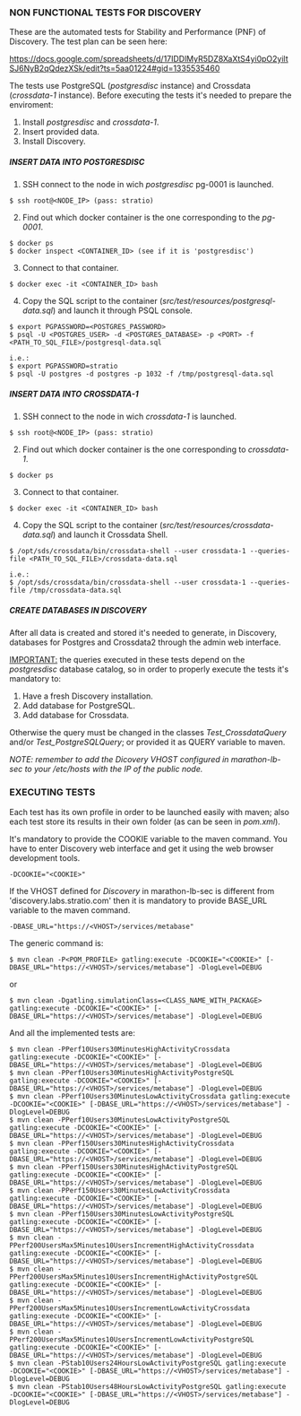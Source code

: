### NON FUNCTIONAL TESTS FOR DISCOVERY

These are the automated tests for Stability and Performance (PNF) of Discovery. The test plan can be seen here:

https://docs.google.com/spreadsheets/d/17IDDlMyR5DZ8XaXtS4yi0pO2yiltSJ6NyB2qQdezXSk/edit?ts=5aa01224#gid=1335535460  

The tests use PostgreSQL (<i>postgresdisc</i> instance) and Crossdata (<i>crossdata-1</i> instance). Before executing the tests it's needed to prepare the enviroment:
1. Install <i>postgresdisc</i> and <i>crossdata-1</i>.
2. Insert provided data.
3. Install Discovery.

##### INSERT DATA INTO <i>POSTGRESDISC</i>

1. SSH connect to the node in wich <i>postgresdisc</i> pg-0001 is launched.
```
$ ssh root@<NODE_IP> (pass: stratio)
```
2. Find out which docker container is the one corresponding to the <i>pg-0001</i>.
```
$ docker ps
$ docker inspect <CONTAINER_ID> (see if it is 'postgresdisc')	
```
3. Connect to that container.
```
$ docker exec -it <CONTAINER_ID> bash
```
4. Copy the SQL script to the container (<i>src/test/resources/postgresql-data.sql</i>) and launch it through PSQL console.
```
$ export PGPASSWORD=<POSTGRES_PASSWORD>
$ psql -U <POSTGRES_USER> -d <POSTGRES_DATABASE> -p <PORT> -f <PATH_TO_SQL_FILE>/postgresql-data.sql
 
i.e.:
$ export PGPASSWORD=stratio
$ psql -U postgres -d postgres -p 1032 -f /tmp/postgresql-data.sql
```

##### INSERT DATA INTO <i>CROSSDATA-1</i>

1. SSH connect to the node in wich <i>crossdata-1</i> is launched.
```
$ ssh root@<NODE_IP> (pass: stratio)
```
2. Find out which docker container is the one corresponding to <i>crossdata-1</i>.
```
$ docker ps
```
3. Connect to that container.
```
$ docker exec -it <CONTAINER_ID> bash
```
4. Copy the SQL script to the container (<i>src/test/resources/crossdata-data.sql</i>) and launch it Crossdata Shell.
```
$ /opt/sds/crossdata/bin/crossdata-shell --user crossdata-1 --queries-file <PATH_TO_SQL_FILE>/crossdata-data.sql
 
i.e.:
$ /opt/sds/crossdata/bin/crossdata-shell --user crossdata-1 --queries-file /tmp/crossdata-data.sql
```

##### CREATE DATABASES IN DISCOVERY

After all data is created and stored it's needed to generate, in Discovery, databases for Postgres and Crossdata2 through the admin web interface.

<u>IMPORTANT:</u> the queries executed in these tests depend on the <i>postgresdisc</i> database catalog, so in order to properly execute the tests it's mandatory to:
1. Have a fresh Discovery installation.
2. Add database for PostgreSQL.
3. Add database for Crossdata.

Otherwise the query must be changed in the classes <i>Test_CrossdataQuery</i> and/or <i>Test_PostgreSQLQuery</i>; or provided it as QUERY variable to maven.

<i>NOTE: remember to add the Dicovery VHOST configured in marathon-lb-sec to your /etc/hosts with the IP of the public node.</i>

### EXECUTING TESTS

Each test has its own profile in order to be launched easily with maven; also each test store its results in their own folder (as can be seen in <i>pom.xml</i>).

It's mandatory to provide the COOKIE variable to the maven command. You have to enter Discovery web interface and get it using the web browser development tools.
```
-DCOOKIE="<COOKIE>"
```
If the VHOST defined for <i>Discovery</i> in marathon-lb-sec is different from 'discovery.labs.stratio.com' then it is mandatory to provide BASE_URL variable to the maven command.
```
-DBASE_URL="https://<VHOST>/services/metabase"
```
The generic command is:
```
$ mvn clean -P<POM_PROFILE> gatling:execute -DCOOKIE="<COOKIE>" [-DBASE_URL="https://<VHOST>/services/metabase"] -DlogLevel=DEBUG
```
or
```
$ mvn clean -Dgatling.simulationClass=<CLASS_NAME_WITH_PACKAGE> gatling:execute -DCOOKIE="<COOKIE>" [-DBASE_URL="https://<VHOST>/services/metabase"] -DlogLevel=DEBUG
```
And all the implemented tests are:
```
$ mvn clean -PPerf10Users30MinutesHighActivityCrossdata gatling:execute -DCOOKIE="<COOKIE>" [-DBASE_URL="https://<VHOST>/services/metabase"] -DlogLevel=DEBUG
$ mvn clean -PPerf10Users30MinutesHighActivityPostgreSQL gatling:execute -DCOOKIE="<COOKIE>" [-DBASE_URL="https://<VHOST>/services/metabase"] -DlogLevel=DEBUG
$ mvn clean -PPerf10Users30MinutesLowActivityCrossdata gatling:execute -DCOOKIE="<COOKIE>" [-DBASE_URL="https://<VHOST>/services/metabase"] -DlogLevel=DEBUG
$ mvn clean -PPerf10Users30MinutesLowActivityPostgreSQL gatling:execute -DCOOKIE="<COOKIE>" [-DBASE_URL="https://<VHOST>/services/metabase"] -DlogLevel=DEBUG
$ mvn clean -PPerf150Users30MinutesHighActivityCrossdata gatling:execute -DCOOKIE="<COOKIE>" [-DBASE_URL="https://<VHOST>/services/metabase"] -DlogLevel=DEBUG
$ mvn clean -PPerf150Users30MinutesHighActivityPostgreSQL gatling:execute -DCOOKIE="<COOKIE>" [-DBASE_URL="https://<VHOST>/services/metabase"] -DlogLevel=DEBUG
$ mvn clean -PPerf150Users30MinutesLowActivityCrossdata gatling:execute -DCOOKIE="<COOKIE>" [-DBASE_URL="https://<VHOST>/services/metabase"] -DlogLevel=DEBUG
$ mvn clean -PPerf150Users30MinutesLowActivityPostgreSQL gatling:execute -DCOOKIE="<COOKIE>" [-DBASE_URL="https://<VHOST>/services/metabase"] -DlogLevel=DEBUG
$ mvn clean -PPerf200UsersMax5Minutes10UsersIncrementHighActivityCrossdata gatling:execute -DCOOKIE="<COOKIE>" [-DBASE_URL="https://<VHOST>/services/metabase"] -DlogLevel=DEBUG
$ mvn clean -PPerf200UsersMax5Minutes10UsersIncrementHighActivityPostgreSQL gatling:execute -DCOOKIE="<COOKIE>" [-DBASE_URL="https://<VHOST>/services/metabase"] -DlogLevel=DEBUG
$ mvn clean -PPerf200UsersMax5Minutes10UsersIncrementLowActivityCrossdata gatling:execute -DCOOKIE="<COOKIE>" [-DBASE_URL="https://<VHOST>/services/metabase"] -DlogLevel=DEBUG
$ mvn clean -PPerf200UsersMax5Minutes10UsersIncrementLowActivityPostgreSQL gatling:execute -DCOOKIE="<COOKIE>" [-DBASE_URL="https://<VHOST>/services/metabase"] -DlogLevel=DEBUG
$ mvn clean -PStab10Users24HoursLowActivityPostgreSQL gatling:execute -DCOOKIE="<COOKIE>" [-DBASE_URL="https://<VHOST>/services/metabase"] -DlogLevel=DEBUG
$ mvn clean -PStab10Users48HoursLowActivityPostgreSQL gatling:execute -DCOOKIE="<COOKIE>" [-DBASE_URL="https://<VHOST>/services/metabase"] -DlogLevel=DEBUG
```

